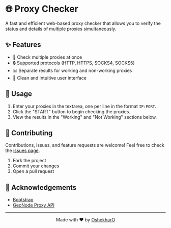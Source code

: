 # 🌐 Proxy Checker

A fast and efficient web-based proxy checker that allows you to verify the status and details of multiple proxies simultaneously.

## ✨ Features

- 🚀 Check multiple proxies at once
- 🔒 Supported protocols (HTTP, HTTPS, SOCKS4, SOCKS5)
- 📊 Separate results for working and non-working proxies
- 🎨 Clean and intuitive user interface

## 📖 Usage

1. Enter your proxies in the textarea, one per line in the format `IP:PORT`.
2. Click the "START" button to begin checking the proxies.
3. View the results in the "Working" and "Not Working" sections below.

## 🤝 Contributing

Contributions, issues, and feature requests are welcome! Feel free to check the [issues page](https://github.com/OshekharO/Proxy-Checker-Web/issues).

1. Fork the project
2. Commit your changes
3. Open a pull request

## 🙏 Acknowledgements

- [Bootstrap](https://getbootstrap.com)
- [GeoNode Proxy API](https://geonode.com)

---

<p align="center">
  Made with ❤️ by <a href="https://uncoder.eu.org">OshekharO</a>
</p>
